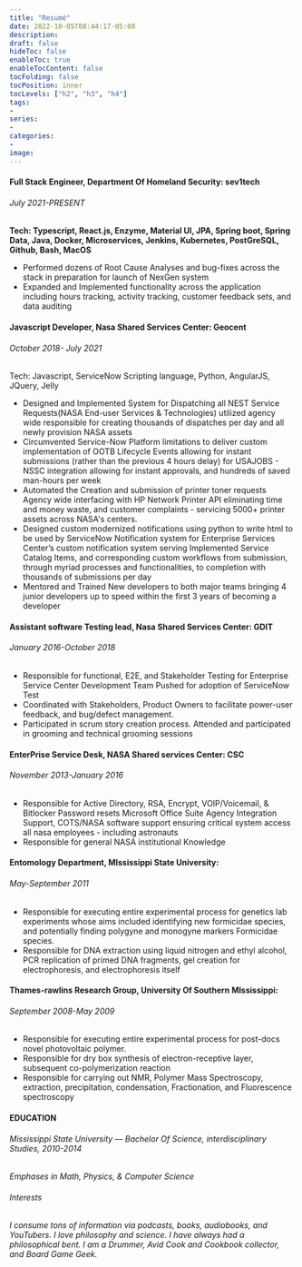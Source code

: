 ```yaml
---
title: "Resumé"
date: 2022-10-05T08:44:17-05:00
description:
draft: false
hideToc: false
enableToc: true
enableTocContent: false
tocFolding: false
tocPosition: inner
tocLevels: ["h2", "h3", "h4"]
tags:
-
series:
-
categories:
-
image:
---
```


#### Full Stack Engineer, Department Of Homeland Security: sev1tech 
###### *July 2021-PRESENT*
**Tech: Typescript, React.js, Enzyme, Material UI, JPA, Spring boot, Spring Data, Java, Docker, Microservices, Jenkins, Kubernetes, PostGreSQL, Github, Bash, MacOS**

- Performed dozens of Root Cause Analyses and bug-fixes across the stack in preparation for launch of NexGen system
- Expanded and Implemented functionality across the application including hours tracking, activity tracking, customer feedback sets, and data auditing
#### Javascript Developer, Nasa Shared Services Center: Geocent 
###### *October 2018- July 2021*
Tech: Javascript, ServiceNow Scripting language, Python, AngularJS, JQuery, Jelly

- Designed and Implemented System for Dispatching all NEST Service Requests(NASA End-user Services & Technologies) utilized agency wide responsible for creating thousands of dispatches per day and all newly provision NASA assets
- Circumvented Service-Now Platform limitations to deliver custom implementation of OOTB Lifecycle Events allowing for instant submissions (rather than the previous 4 hours delay) for USAJOBS - NSSC integration allowing for instant approvals, and hundreds of saved man-hours per week
- Automated the Creation and submission of printer toner requests Agency wide interfacing with HP Network Printer API eliminating time and money waste, and customer complaints - servicing 5000+ printer assets across NASA's centers.
- Designed custom modernized notifications using python to write html to be used by ServiceNow Notification system for Enterprise Services Center’s custom notification system serving 
Implemented Service Catalog Items, and corresponding custom workflows from submission, through myriad processes and functionalities, to completion with thousands of submissions per day
- Mentored and Trained New developers to both major teams bringing 4 junior developers up to speed within the first 3 years of becoming a developer
#### Assistant software Testing lead, Nasa Shared Services Center: GDIT 
###### *January 2016-October 2018*

- Responsible for functional, E2E, and Stakeholder Testing for Enterprise Service Center Development Team 
Pushed for adoption of ServiceNow Test 
- Coordinated with Stakeholders, Product Owners to facilitate power-user feedback, and bug/defect management.
- Participated in scrum story creation process.  Attended and participated in grooming and technical grooming sessions
#### EnterPrise Service Desk, NASA Shared services Center: CSC 
###### *November 2013-January 2016*

- Responsible for Active Directory, RSA, Encrypt, VOIP/Voicemail, & Bitlocker Password resets
Microsoft Office Suite Agency Integration Support, COTS/NASA software support ensuring critical system access all nasa employees - including astronauts
- Responsible for general NASA institutional Knowledge

#### Entomology Department, MIssissippi State University: 
###### *May-September 2011*

- Responsible for executing entire experimental process for genetics lab experiments whose aims included identifying new formicidae species,  and potentially finding polygyne and monogyne markers Formicidae species.
- Responsible for DNA extraction using liquid nitrogen and ethyl alcohol, PCR replication of primed DNA fragments, gel creation for electrophoresis, and electrophoresis itself

#### Thames-rawlins Research Group, University Of Southern MIssissippi: 
###### *September 2008-May 2009*
- Responsible for executing entire experimental process for post-docs novel photovoltaic polymer.
- Responsible for dry box synthesis of electron-receptive layer, subsequent co-polymerization reaction
- Responsible for carrying out NMR, Polymer Mass Spectroscopy, extraction, precipitation, condensation, Fractionation, and Fluorescence spectroscopy

#### EDUCATION
###### Mississippi State University — Bachelor Of Science, interdisciplinary Studies, *2010-2014*
*Emphases in Math, Physics, & Computer Science*

###### Interests
*I consume tons of information via podcasts, books, audiobooks, and YouTubers.  I love philosophy and science.  I have always had a philosophical bent. I am a Drummer, Avid Cook and Cookbook collector, and Board Game Geek.*



